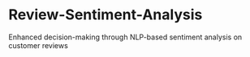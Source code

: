 # Review-Sentiment-Analysis
Enhanced decision-making through NLP-based sentiment analysis on customer reviews
